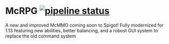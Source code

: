 # McRPG [![pipeline status](https://gitlab.cyr1en.com/Cyr1en/McRPG/badges/master/pipeline.svg)](https://gitlab.cyr1en.com/Cyr1en/McRPG/commits/master)
A new and improved McMMO coming soon to Spigot! Fully modernized for 1.13 featuring new abilities, better balancing, and a robost GUI system to replace the old command system
